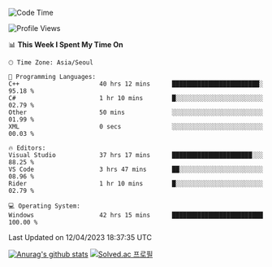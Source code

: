 <!--START_SECTION:waka-->
![Code Time](http://img.shields.io/badge/Code%20Time-119%20hrs%2049%20mins-blue)

![Profile Views](http://img.shields.io/badge/Profile%20Views-0-blue)

📊 **This Week I Spent My Time On** 

```text
🕑︎ Time Zone: Asia/Seoul

💬 Programming Languages: 
C++                      40 hrs 12 mins      ████████████████████████░   95.18 % 
C#                       1 hr 10 mins        █░░░░░░░░░░░░░░░░░░░░░░░░   02.79 % 
Other                    50 mins             ░░░░░░░░░░░░░░░░░░░░░░░░░   01.99 % 
XML                      0 secs              ░░░░░░░░░░░░░░░░░░░░░░░░░   00.03 % 

🔥 Editors: 
Visual Studio            37 hrs 17 mins      ██████████████████████░░░   88.25 % 
VS Code                  3 hrs 47 mins       ██░░░░░░░░░░░░░░░░░░░░░░░   08.96 % 
Rider                    1 hr 10 mins        █░░░░░░░░░░░░░░░░░░░░░░░░   02.79 % 

💻 Operating System: 
Windows                  42 hrs 15 mins      █████████████████████████   100.00 % 
```


 Last Updated on 12/04/2023 18:37:35 UTC
<!--END_SECTION:waka-->
[![Anurag's github stats](https://github-readme-stats.vercel.app/api?username=heosumin518)](https://github.com/anuraghazra/github-readme-stats)
[![Solved.ac
프로필](http://mazassumnida.wtf/api/v2/generate_badge?boj=heosumin)](https://solved.ac/heosumin)
